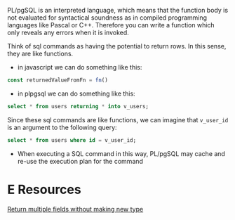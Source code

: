 
PL/pgSQL is an interpreted language, which means that the function body is not evaluated for syntactical soundness as in compiled programming languages like Pascal or C++. Therefore you can write a function which only reveals any errors when it is invoked.

Think of sql commands as having the potential to return rows. In this sense, they are like functions.
- in javascript we can do something like this:
```js
const returnedValueFromFn = fn()
```

- in plpgsql we can do something like this:
```sql
select * from users returning * into v_users;
```

Since these sql commands are like functions, we can imagine that `v_user_id` is an argument to the following query:
```sql
select * from users where id = v_user_id;
```
- When executing a SQL command in this way, PL/pgSQL may cache and re-use the execution plan for the command

# E Resources
[Return multiple fields without making new type](https://stackoverflow.com/questions/4547672/return-multiple-fields-as-a-record-in-postgresql-with-pl-pgsql)
